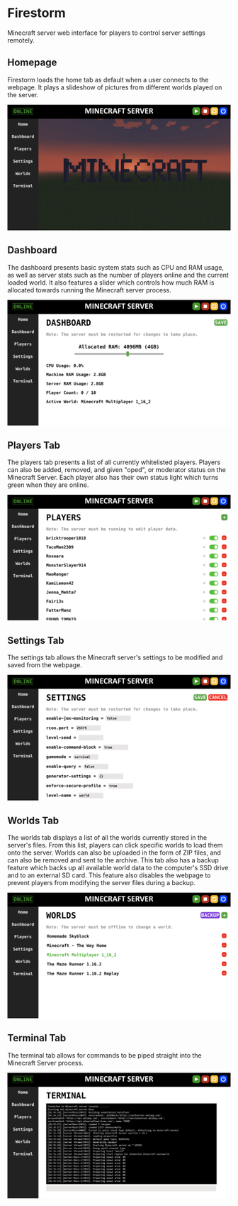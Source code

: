 # Firestorm

Minecraft server web interface for players to control server settings remotely.

## Homepage

Firestorm loads the home tab as default when a user connects to the webpage. It plays a slideshow of pictures from different worlds played on the server.

![Home](images/home.png)

## Dashboard

The dashboard presents basic system stats such as CPU and RAM usage, as well as server stats such as the number of players online and the current loaded world. It also features a slider which controls how much RAM is allocated towards running the Minecraft server process.

![Dashboard](images/dashboard.png)

## Players Tab

The players tab presents a list of all currently whitelisted players. Players can also be added, removed, and given "oped", or moderator status on the Minecraft Server. Each player also has their own status light which turns green when they are online.

![Players](images/players.png)

## Settings Tab

The settings tab allows the Minecraft server's settings to be modified and saved from the webpage.

![Settings](images/settings.png)

## Worlds Tab

The worlds tab displays a list of all the worlds currently stored in the server's files. From this list, players can click specific worlds to load them onto the server. Worlds can also be uploaded in the form of ZIP files, and can also be removed and sent to the archive. This tab also has a backup feature which backs up all available world data to the computer's SSD drive and to an external SD card. This feature also disables the webpage to prevent players from modifying the server files during a backup.

![Worlds](images/worlds.png)

## Terminal Tab

The terminal tab allows for commands to be piped straight into the Minecraft Server process. 

![Terminal](images/terminal.png)
